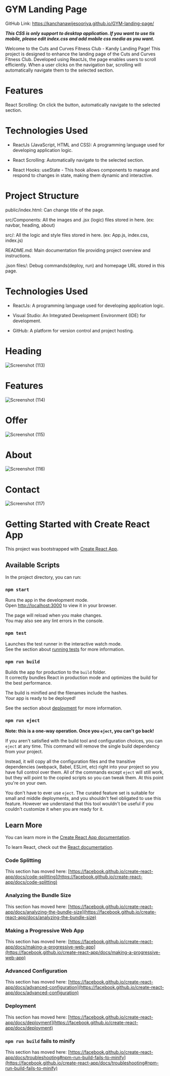# **GYM Landing Page**

GitHub Link: https://kanchanawijesooriya.github.io/GYM-landing-page/

*****This CSS is only support to desktop application. If you want to use tis mobile, please edit index.css and add mobile css media as you want.*****

Welcome to the Cuts and Curves Fitness Club - Kandy Landing Page! This project is designed to enhance the landing page of the Cuts and Curves Fitness Club. Developed using ReactJs, the page enables users to scroll efficiently. When a user clicks on the navigation bar, scrolling will automatically navigate them to the selected section.

# **Features**

React Scrolling: On click the button, automatically navigate to the selected section.

# **Technologies Used**

- ReactJs (JavaScript, HTML and CSS): A programming language used for developing application logic.

- React Scrolling: Automatically navigate to the selected section.

- React Hooks: useState - This hook allows components to manage and respond to changes in state, making them dynamic and interactive.

# **Project Structure**

public/index.html: Can change title of the page.

src/Components: All the images and .jsx (logic) files stored in here. (ex: navbar, heading, about)

src/: All the logic and style files stored in here. (ex: App.js, index.css, index.js)

README.md: Main documentation file providing project overview and instructions.

.json files/: Debug commands(deploy, run) and homepage URL stored in this page.

# **Technologies Used**

- ReactJs: A programming language used for developing application logic.

- Visual Studio: An Integrated Development Environment (IDE) for development.

- GitHub: A platform for version control and project hosting.

# **Heading**
![Screenshot (113)](https://github.com/KanchanaWijesooriya/GYM-landing-page/assets/160541254/a0f21f3d-0c87-4211-bae9-a5522b64fcfa)

# **Features**
![Screenshot (114)](https://github.com/KanchanaWijesooriya/GYM-landing-page/assets/160541254/a57fb59b-3d3b-4e0c-a19a-e05a70d6da13)

# **Offer**
![Screenshot (115)](https://github.com/KanchanaWijesooriya/GYM-landing-page/assets/160541254/8a299d9f-fd00-44cb-8ed6-db4d57169cb7)

# **About**
![Screenshot (116)](https://github.com/KanchanaWijesooriya/GYM-landing-page/assets/160541254/c33e17c9-b67d-41ee-9ad2-d6ed354fe747)

# **Contact**
![Screenshot (117)](https://github.com/KanchanaWijesooriya/GYM-landing-page/assets/160541254/06e2b2e1-1eac-41e4-a862-c374a2e708f8)


# Getting Started with Create React App

This project was bootstrapped with [Create React App](https://github.com/facebook/create-react-app).

## Available Scripts

In the project directory, you can run:

### `npm start`

Runs the app in the development mode.\
Open [http://localhost:3000](http://localhost:3000) to view it in your browser.

The page will reload when you make changes.\
You may also see any lint errors in the console.

### `npm test`

Launches the test runner in the interactive watch mode.\
See the section about [running tests](https://facebook.github.io/create-react-app/docs/running-tests) for more information.

### `npm run build`

Builds the app for production to the `build` folder.\
It correctly bundles React in production mode and optimizes the build for the best performance.

The build is minified and the filenames include the hashes.\
Your app is ready to be deployed!

See the section about [deployment](https://facebook.github.io/create-react-app/docs/deployment) for more information.

### `npm run eject`

**Note: this is a one-way operation. Once you `eject`, you can't go back!**

If you aren't satisfied with the build tool and configuration choices, you can `eject` at any time. This command will remove the single build dependency from your project.

Instead, it will copy all the configuration files and the transitive dependencies (webpack, Babel, ESLint, etc) right into your project so you have full control over them. All of the commands except `eject` will still work, but they will point to the copied scripts so you can tweak them. At this point you're on your own.

You don't have to ever use `eject`. The curated feature set is suitable for small and middle deployments, and you shouldn't feel obligated to use this feature. However we understand that this tool wouldn't be useful if you couldn't customize it when you are ready for it.

## Learn More

You can learn more in the [Create React App documentation](https://facebook.github.io/create-react-app/docs/getting-started).

To learn React, check out the [React documentation](https://reactjs.org/).

### Code Splitting

This section has moved here: [https://facebook.github.io/create-react-app/docs/code-splitting](https://facebook.github.io/create-react-app/docs/code-splitting)

### Analyzing the Bundle Size

This section has moved here: [https://facebook.github.io/create-react-app/docs/analyzing-the-bundle-size](https://facebook.github.io/create-react-app/docs/analyzing-the-bundle-size)

### Making a Progressive Web App

This section has moved here: [https://facebook.github.io/create-react-app/docs/making-a-progressive-web-app](https://facebook.github.io/create-react-app/docs/making-a-progressive-web-app)

### Advanced Configuration

This section has moved here: [https://facebook.github.io/create-react-app/docs/advanced-configuration](https://facebook.github.io/create-react-app/docs/advanced-configuration)

### Deployment

This section has moved here: [https://facebook.github.io/create-react-app/docs/deployment](https://facebook.github.io/create-react-app/docs/deployment)

### `npm run build` fails to minify

This section has moved here: [https://facebook.github.io/create-react-app/docs/troubleshooting#npm-run-build-fails-to-minify](https://facebook.github.io/create-react-app/docs/troubleshooting#npm-run-build-fails-to-minify)
